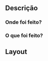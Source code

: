 ## Descrição

### Onde foi feito?
<!-- Cite as principais activities e fragments que sofreram alterações -->

### O que foi feito?
<!-- Descreva brevemente as suas alterações citando as regras de negócios e feature toogles utilizadas, se possível coloque o link para a task no Jira -->

## Layout
<!-- Adicione algumas imagens que ajudem a entender o que foi implementado -->